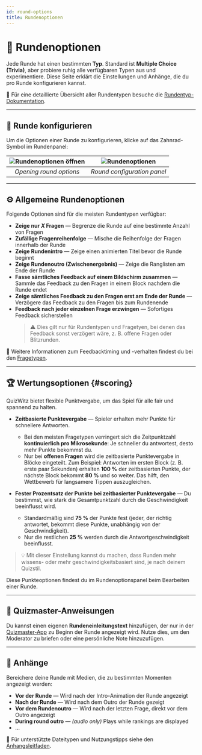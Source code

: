 ```yaml
---
id: round-options
title: Rundenoptionen
---
```


# 🔄 Rundenoptionen

Jede Runde hat einen bestimmten **Typ**. Standard ist **Multiple Choice (Trivia)**, aber probiere ruhig alle verfügbaren Typen aus und experimentiere. Diese Seite erklärt die Einstellungen und Anhänge, die du pro Runde konfigurieren kannst.

📘 Für eine detaillierte Übersicht aller Rundentypen besuche die [Rundentyp-Dokumentation](../round-types/000-round-types.md).

---

## 🔧 Runde konfigurieren

Um die Optionen einer Runde zu konfigurieren, klicke auf das Zahnrad-Symbol im Rundenpanel:

| ![Rundenoptionen öffnen](/images/open-round-options.png) | ![Rundenoptionen](/images/round-options.png) |
| :------------------------------------------------------: | :------------------------------------------: |
|                  _Opening round options_                 |          _Round configuration panel_         |

---

## ⚙️ Allgemeine Rundenoptionen

Folgende Optionen sind für die meisten Rundentypen verfügbar:

- **Zeige nur _X_ Fragen** — Begrenze die Runde auf eine bestimmte Anzahl von Fragen
- **Zufällige Fragenreihenfolge** — Mische die Reihenfolge der Fragen innerhalb der Runde
- **Zeige Rundenintro** — Zeige einen animierten Titel bevor die Runde beginnt
- **Zeige Rundenoutro (Zwischenergebnis)** — Zeige die Ranglisten am Ende der Runde
- **Fasse sämtliches Feedback auf einem Bildschirm zusammen** — Sammle das Feedback zu den Fragen in einem Block nachdem die Runde endet
- **Zeige sämtliches Feedback zu den Fragen erst am Ende der Runde** — Verzögere das Feedback zu den Fragen bis zum Rundenende
- **Feedback nach jeder einzelnen Frage erzwingen** — Sofortiges Feedback sicherstellen
  > ⚠️ Dies gilt nur für Rundentypen und Fragetyen, bei denen das Feedback sonst verzögert wäre, z. B. offene Fragen oder Blitzrunden.

📘 Weitere Informationen zum Feedbacktiming und -verhalten findest du bei den [Fragetypen](../question-types/000-question-types.md).

---

## 🏆 Wertungsoptionen {#scoring}

QuizWitz bietet flexible Punktvergabe, um das Spiel für alle fair und spannend zu halten.

- **Zeitbasierte Punktevergabe** — Spieler erhalten mehr Punkte für schnellere Antworten.
  - Bei den meisten Fragetypen verringert sich die Zeitpunktzahl **kontinuierlich pro Mikrosekunde**: Je schneller du antwortest, desto mehr Punkte bekommst du.
  - Nur bei **offenen Fragen** wird die zeitbasierte Punktevergabe in Blöcke eingeteilt. Zum Beispiel: Antworten im ersten Block (z. B. erste paar Sekunden) erhalten **100 %** der zeitbasierten Punkte, der nächste Block bekommt **80 %** und so weiter. Das hilft, den Wettbewerb für langsamere Tippen auszugleichen.

- **Fester Prozentsatz der Punkte bei zeitbasierter Punktevergabe** — Du bestimmst, wie stark die Gesamtpunktzahl durch die Geschwindigkeit beeinflusst wird.
  - Standardmäßig sind **75 %** der Punkte fest (jeder, der richtig antwortet, bekommt diese Punkte, unabhängig von der Geschwindigkeit).
  - Nur die restlichen **25 %** werden durch die Antwortgeschwindigkeit beeinflusst.

> 💡 Mit dieser Einstellung kannst du machen, dass Runden mehr wissens- oder mehr geschwindigkeitsbasiert sind, je nach deinem Quizstil.

Diese Punkteoptionen findest du im Rundenoptionspanel beim Bearbeiten einer Runde.

---

## 📜 Quizmaster-Anweisungen

Du kannst einen eigenen **Rundeneinleitungstext** hinzufügen, der nur in der [Quizmaster-App](../quizmaster/001-introduction.md) zu Beginn der Runde angezeigt wird. Nutze dies, um den Moderator zu briefen oder eine persönliche Note hinzuzufügen.

---

## 📎 Anhänge

Bereichere deine Runde mit Medien, die zu bestimmten Momenten angezeigt werden:

- **Vor der Runde** — Wird nach der Intro-Animation der Runde angezeigt
- **Nach der Runde** — Wird nach dem Outro der Runde gezeigt
- **Vor dem Rundenoutro** — Wird nach der letzten Frage, direkt vor dem Outro angezeigt
- **During round outro** — _(audio only)_ Plays while rankings are displayed
- ...

📘 Für unterstützte Dateitypen und Nutzungstipps siehe den [Anhangsleitfaden](../editor/006-attachments.md).
